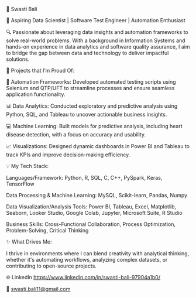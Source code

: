 🌟 Swasti Bali

🚀 Aspiring Data Scientist | Software Test Engineer | Automation Enthusiast

🔍 Passionate about leveraging data insights and automation frameworks to solve real-world problems. With a background in Information Systems and hands-on experience in data analytics and software quality assurance, I aim to bridge the gap between data and technology to deliver impactful solutions.


📂 Projects that I’m Proud Of:

🔧 Automation Frameworks: Developed automated testing scripts using Selenium and QTP/UFT to streamline processes and ensure seamless application functionality.

📊 Data Analytics: Conducted exploratory and predictive analysis using Python, SQL, and Tableau to uncover actionable business insights.

💻 Machine Learning: Built models for predictive analysis, including heart disease detection, with a focus on accuracy and usability.

📈 Visualizations: Designed dynamic dashboards in Power BI and Tableau to track KPIs and improve decision-making efficiency.


💡 My Tech Stack:

Languages/Framework: Python, R, SQL, C, C++, PySpark, Keras, TensorFlow

Data Processing & Machine Learning: MySQL, Scikit-learn, Pandas, Numpy

Data Visualization/Analysis Tools: Power BI, Tableau, Excel, Matplotlib, Seaborn, Looker Studio, Google Colab, Jupyter, Microsoft Suite, R Studio

Business Skills: Cross-Functional Collaboration, Process Optimization, Problem-Solving, Critical Thinking


✨ What Drives Me:

I thrive in environments where I can blend creativity with analytical thinking, whether it's automating workflows, analyzing complex datasets, or contributing to open-source projects.

🌐 LinkedIn https://www.linkedin.com/in/swasti-bali-97904a1b0/

📩 swasti.bali11@gmail.com
